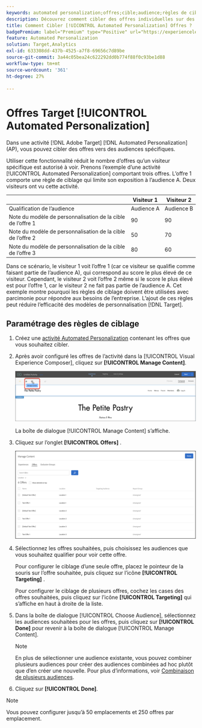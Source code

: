 ```yaml
---
keywords: automated personalization;offres;cible;audience;règles de ciblage;ciblage
description: Découvrez comment cibler des offres individuelles sur des audiences spécifiques à l’aide d’une activité [!UICONTROL Automated Personalization] (AP) dans  [!DNL Adobe Target].
title: Comment Cibler [!UICONTROL Automated Personalization] Offres ?
badgePremium: label="Premium" type="Positive" url="https://experienceleague.adobe.com/docs/target/using/introduction/intro.html?lang=fr#premium newtab=true" tooltip="Voir ce qui est inclus dans Target Premium."
feature: Automated Personalization
solution: Target,Analytics
exl-id: 633308dd-437b-4525-a7f8-69656c7d89be
source-git-commit: 3a44c05bea24c622292dd0b774f88f0c93be1d88
workflow-type: tm+mt
source-wordcount: '361'
ht-degree: 27%

---
```


# Offres Target [!UICONTROL Automated Personalization]

Dans une activité [!DNL Adobe Target] [!DNL Automated Personalization] (AP), vous pouvez cibler des offres vers des audiences spécifiques.

Utiliser cette fonctionnalité réduit le nombre d’offres qu’un visiteur spécifique est autorisé à voir. Prenons l’exemple d’une activité [!UICONTROL Automated Personalization] comportant trois offres. L’offre 1 comporte une règle de ciblage qui limite son exposition à l’audience A. Deux visiteurs ont vu cette activité.

| | Visiteur 1 | Visiteur 2 |
|--- |--- |--- |
| Qualification de l’audience | Audience A | Audience B |
| Note du modèle de personnalisation de la cible de l’offre 1 | 90 | 90 |
| Note du modèle de personnalisation de la cible de l’offre 2 | 50 | 70 |
| Note du modèle de personnalisation de la cible de l’offre 3 | 80 | 60 |

Dans ce scénario, le visiteur 1 voit l’offre 1 (car ce visiteur se qualifie comme faisant partie de l’audience A), qui correspond au score le plus élevé de ce visiteur. Cependant, le visiteur 2 voit l’offre 2 même si le score le plus élevé est pour l’offre 1, car le visiteur 2 ne fait pas partie de l’audience A. Cet exemple montre pourquoi les règles de ciblage doivent être utilisées avec parcimonie pour répondre aux besoins de l’entreprise. L’ajout de ces règles peut réduire l’efficacité des modèles de personnalisation [!DNL Target].

## Paramétrage des règles de ciblage

1. Créez une [activité Automated Personalization](/help/main/c-activities/t-automated-personalization/create-ap-activity.md) contenant les offres que vous souhaitez cibler.
1. Après avoir configuré les offres de l’activité dans la [!UICONTROL Visual Experience Composer], cliquez sur **[!UICONTROL Manage Content]**.

   ![Gestion du contenu](/help/main/c-activities/t-automated-personalization/assets/manage-content.png)

   La boîte de dialogue [!UICONTROL Manage Content] s’affiche.

1. Cliquez sur l’onglet **[!UICONTROL Offers]** .

   ![Page Offres](/help/main/c-activities/t-automated-personalization/assets/manage-content-offers.png)

1. Sélectionnez les offres souhaitées, puis choisissez les audiences que vous souhaitez qualifier pour voir cette offre.

   Pour configurer le ciblage d’une seule offre, placez le pointeur de la souris sur l’offre souhaitée, puis cliquez sur l’icône **[!UICONTROL Targeting]** .

   Pour configurer le ciblage de plusieurs offres, cochez les cases des offres souhaitées, puis cliquez sur l’icône **[!UICONTROL Targeting]** qui s’affiche en haut à droite de la liste.

1. Dans la boîte de dialogue [!UICONTROL Choose Audience], sélectionnez les audiences souhaitées pour les offres, puis cliquez sur **[!UICONTROL Done]** pour revenir à la boîte de dialogue [!UICONTROL Manage Content].

   >[!NOTE]
   >
   >En plus de sélectionner une audience existante, vous pouvez combiner plusieurs audiences pour créer des audiences combinées ad hoc plutôt que d’en créer une nouvelle. Pour plus d’informations, voir [Combinaison de plusieurs audiences](/help/main/c-target/combining-multiple-audiences.md#concept_A7386F1EA4394BD2AB72399C225981E5).

1. Cliquez sur **[!UICONTROL Done]**.

>[!NOTE]
>
>Vous pouvez configurer jusqu’à 50 emplacements et 250 offres par emplacement.
